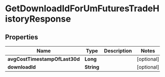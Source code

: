 

# GetDownloadIdForUmFuturesTradeHistoryResponse


## Properties

| Name | Type | Description | Notes |
|------------ | ------------- | ------------- | -------------|
|**avgCostTimestampOfLast30d** | **Long** |  |  [optional] |
|**downloadId** | **String** |  |  [optional] |



